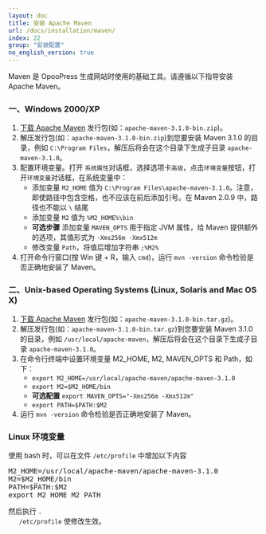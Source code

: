 ```yaml
---
layout: doc
title: 安装 Apache Maven
url: /docs/installation/maven/
index: 22
group: "安装配置"
no_english_version: true
---
```


Maven 是 OpooPress 生成网站时使用的基础工具。请遵循以下指导安装 Apache Maven。

### 一、Windows 2000/XP
1. [下载 Apache Maven](http://maven.apache.org/download.cgi) 发行包(如：`apache-maven-3.1.0-bin.zip`)。
2. 解压发行包(如：`apache-maven-3.1.0-bin.zip`)到您要安装 Maven 3.1.0 的目录，例如 `C:\Program Files`，解压后将会在这个目录下生成子目录 `apache-maven-3.1.0`。
3.  配置环境变量。打开 `系统属性`对话框，选择选项卡`高级`，点击`环境变量`按钮，打开`环境变量`对话框，在系统变量中：
    - 添加变量 `M2_HOME` 值为 `C:\Program Files\apache-maven-3.1.0`。注意，即使路径中包含空格，也不应该在前后添加引号。在 Maven 2.0.9 中，路径也不能以 `\` 结尾
    - 添加变量 `M2` 值为 `%M2_HOME%\bin`
    - **可选步骤** 添加变量 `MAVEN_OPTS` 用于指定 JVM 属性，给 Maven 提供额外的选项，其值形式为 `-Xms256m -Xmx512m`
    - 修改变量 `Path`，将值后增加字符串 `;%M2%`
4. 打开命令行窗口(按 Win 键 + R，输入 `cmd`)，运行 `mvn -version` 命令检验是否正确地安装了 Maven。

### 二、Unix-based Operating Systems (Linux, Solaris and Mac OS X)
1. [下载 Apache Maven](http://maven.apache.org/download.cgi) 发行包(如：`apache-maven-3.1.0-bin.tar.gz`)。
2. 解压发行包(如：`apache-maven-3.1.0-bin.tar.gz`)到您要安装 Maven 3.1.0 的目录，例如 `/usr/local/apache-maven`，解压后将会在这个目录下生成子目录 `apache-maven-3.1.0`。
3. 在命令行终端中设置环境变量 M2_HOME, M2, MAVEN_OPTS 和 Path，如下：
    - `export M2_HOME=/usr/local/apache-maven/apache-maven-3.1.0`
    - `export M2=$M2_HOME/bin`
    - **可选配置** `export MAVEN_OPTS="-Xms256m -Xmx512m"`
    - `export PATH=$PATH:$M2`
4. 运行 `mvn -version` 命令检验是否正确地安装了 Maven。


<div class='note'>
  <h3>Linux 环境变量</h3>
  <p>使用 bash 时，可以在文件 <code>/etc/profile</code> 中增加以下内容
  <pre>M2_HOME=/usr/local/apache-maven/apache-maven-3.1.0
M2=$M2_HOME/bin
PATH=$PATH:$M2
export M2_HOME M2 PATH</pre>
  </p>
   <p>然后执行 <code>. 
   /etc/profile</code> 使修改生效。</p>
</div>
